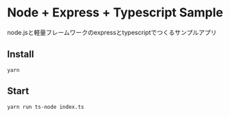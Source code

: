 # Node + Express + Typescript Sample

node.jsと軽量フレームワークのexpressとtypescriptでつくるサンプルアプリ

## Install
`yarn`

## Start
`yarn run ts-node index.ts`
